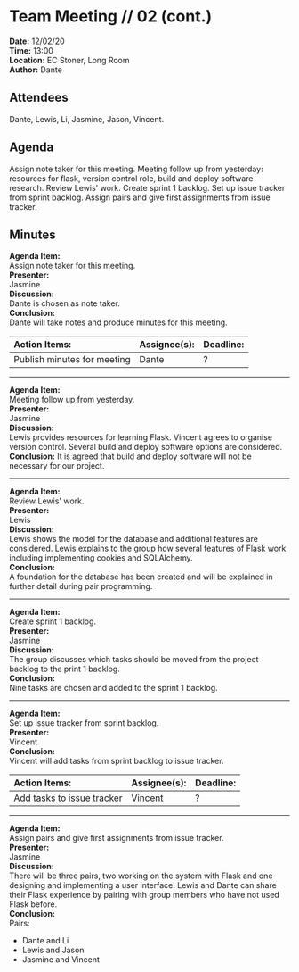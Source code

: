 # Team Meeting // 02 (cont.)
**Date:** 12/02/20 \
**Time:** 13:00\
**Location:** EC Stoner, Long Room\
**Author:** Dante
## Attendees
Dante, Lewis, Li, Jasmine, Jason, Vincent.

## Agenda
Assign note taker for this meeting. Meeting follow up from yesterday: resources for flask, version control role, build and deploy software research. Review Lewis' work. Create sprint 1 backlog. Set up issue tracker from sprint backlog. Assign pairs and give first assignments from issue tracker.


## Minutes
**Agenda Item:**\
Assign note taker for this meeting.\
**Presenter:**\
Jasmine\
**Discussion:**\
Dante is chosen as note taker.\
**Conclusion:**\
Dante will take notes and produce minutes for this meeting.

| Action Items:  | Assignee(s): | Deadline: |
|:-----------------------|:---------------------|:----------------|
|Publish minutes for meeting|Dante|?|

---
**Agenda Item:**\
Meeting follow up from yesterday.\
**Presenter:**\
Jasmine\
**Discussion:**\
Lewis provides resources for learning Flask. Vincent agrees to organise version control. Several build and deploy software options are considered. \
**Conclusion:**
It is agreed that build and deploy software will not be necessary for our project.

---
**Agenda Item:**\
Review Lewis' work.\
**Presenter:**\
Lewis\
**Discussion:**\
Lewis shows the model for the database and additional features are considered. Lewis explains to the group how several features of Flask work including implementing cookies and SQLAlchemy.\
**Conclusion:**\
A foundation for the database has been created and will be explained in further detail during pair programming.

---
**Agenda Item:**\
Create sprint 1 backlog.\
**Presenter:**\
Jasmine\
**Discussion:**\
The group discusses which tasks should be moved from the project backlog to the print 1 backlog. \
**Conclusion:**\
Nine tasks are chosen and added to the sprint 1 backlog.

---
**Agenda Item:**\
Set up issue tracker from sprint backlog.\
**Presenter:**\
Vincent\
**Conclusion:**\
Vincent will add tasks from sprint backlog to issue tracker.

| Action Items:  | Assignee(s): | Deadline: |
|:-----------------------|:---------------------|:----------------|
|Add tasks to issue tracker|Vincent|?|

---
**Agenda Item:**\
Assign pairs and give first assignments from issue tracker.\
**Presenter:**\
Jasmine\
**Discussion:**\
There will be three pairs, two working on the system with Flask and one designing and implementing a user interface. Lewis and Dante can share their Flask experience by pairing with group members who have not used Flask before.\
**Conclusion:**\
Pairs:
- Dante and Li
- Lewis and Jason
- Jasmine and Vincent